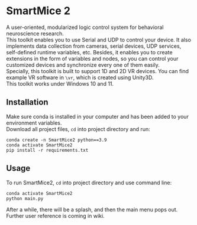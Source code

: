 # SmartMice 2
A user-oriented, modularized logic control system for behavioral neuroscience research.\
This toolkit enables you to use Serial and UDP to control your device. It also implements data collection from cameras, serial devices, UDP services, self-defined runtime variables, etc. Besides, it enables you to create extensions in the form of variables and nodes, so you can control your customized devices and synchronize every one of them easily.\
Specially, this toolkit is built to support 1D and 2D VR devices. You can find example VR software in ```\vr```, which is created using Unity3D.\
This toolkit works under Windows 10 and 11.

## Installation
Make sure conda is installed in your computer and has been added to your environment variables.\
Download all project files, ```cd``` into project directory and run:
```commandline
conda create -n SmartMice2 python==3.9
conda activate SmartMice2
pip install -r requirements.txt
```

## Usage
To run SmartMice2, ```cd``` into project directory and use command line:
```commandline
conda activate SmartMice2
python main.py
```
After a while, there will be a splash, and then the main menu pops out. \
Further user reference is coming in wiki.
